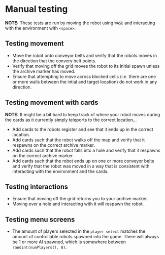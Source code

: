 # Manual testing

**NOTE:** These tests are run by moving the robot using `WASD` and interacting
with the environment with `<space>`.

## Testing movement

- Move the robot onto conveyor belts and verify that the robots moves in the
  direction that the convery belt points.
- Verify that moving off the grid moves the robot to its initial spawn unless
  the archive marker has moved.
- Ensure that attempting to move across blocked cells (i.e. there are one or
  more walls between the intial and target location) do not work in any
  direction.

## Testing movement with cards

**NOTE:** It might be a bit hard to keep track of where your robot moves during
the cards as it currently simply teleports to the correct location...

- Add cards to the robots register and see that it ends up in the correct
  location.
- Add cards such that the robot walks off the map and verify that it respawns on
  the correct archive marker.
- Add cards such that the robot falls into a hole and verify that it respawns on
  the correct archive marker.
- Add cards such that the robot ends up on one or more conveyor belts and verify
  that the robot was moved in a way that is consistent with interacting with the
  environment and the cards.

## Testing interactions

- Ensure that moving off the grid returns you to your archive marker.
- Moving over a hole and interacting with it will respawn the robot.

## Testing menu screens

- The amount of players selected in the `player select` matches the amount of
  controllable robots spawned into the game. There will always be 1 or more
  AI spawned, which is somewhere between `randint(numPlayers(), 8)`.
